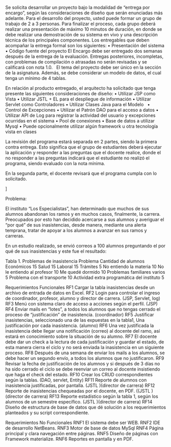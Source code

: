 Se solicita desarrollar un proyecto bajo la modalidad de “entrega por encargo”, según las consideraciones de diseño que serán enunciadas más adelante. Para el desarrollo del proyecto, usted puede formar un grupo de trabajo de 2 a 3 personas. 
Para finalizar el proceso, cada grupo deberá realizar una presentación de máximo 10 minutos de duración, en donde se debe realizar una demostración de su sistema en vivo y una descripción técnica de los principales componentes. 
Los entregables que deben acompañar la entrega formal son los siguientes: 
•	Presentación del sistema
•	Código fuente del proyecto
El Encargo debe ser entregado dos semanas después de la entrega de la evaluación. Entregas posteriores, incompletas, con problemas de compilación o atrasadas no serán revisadas y se calificará con nota 1.0.  
El tema del proyecto debe ser único en la sección de la asignatura.
Además, se debe considerar un modelo de datos, el cual tenga un mínimo de 4 tablas.

En relación al producto entregado, el arquitecto ha solicitado que tenga presente las siguientes consideraciones de diseño:
•	Utilizar JSP como Vista 
•	Utilizar JSTL + EL para el despliegue de información
•	Utilizar Servlet como Controladores 
•	Utilizar Clases Java para el Modelo  
•	Control de Excepciones
•	Utilizar el Patrón DAO para el acceso a datos 
•	Utilizar API de Log para registrar la actividad del usuario y excepciones ocurridas en el sistema
•	Pool de conexiones
•	Base de datos a utilizar Mysql
•	Puede opcionalmente utilizar algún framework u otra tecnología vista en clases

La revisión del programa estará separada en 2 partes, siendo la primera contra entrega. Esto significa que el grupo de estudiantes deberá ejecutar la aplicación y responder a las preguntas que el docente realice, donde el no responder a las preguntas indicará que el estudiante no realizó el programa, siendo evaluado con la nota mínima.

En la segunda parte, el docente revisará que el programa cumpla con lo solicitado. 




]
 

Problema:

El instituto “Los Especialistas”, han determinado que muchos de sus alumnos abandonan los ramos y en muchos casos, finalmente, la carrera.  Preocupados por esto han decidido acercarse a sus alumnos y averiguar el “por qué” de sus inasistencias, desde manera, mediante una alerta temprana, tratar de apoyar a los alumnos a avanzar en sus ramos y carreras.

En un estudio realizado, se envió correos a 100  alumnos preguntando el por qué de sus inasistencias y este fue el resultado:

Tabla 1. Problemas de inasistencia
Problema	Cantidad de alumnos
Económicos	15
       Salud	15
       Laboral	15
       Trámites	5
       No entiendo la materia	10
       No le entiendo al profesor	10
       Me quedé dormido	10
       Problemas familiares varios	5
       Problema con el transporte	10
       Actividad extra programática del instituto 	5

    
Requerimientos Funcionales
RF1	Cargar la tabla inasistencias desde un archivo de entrada de datos en Excel.
RF2	Login para controlar el ingreso de coordinador, profesor, alumno y director de carrera. (JSP, Servlet, log)
RF3	Menú con sistema claro de acceso a acciones según el perfil.  (JSP)
RF4	Enviar mails en “lotes”, a todos los alumnos que no tengas cerrado el proceso de “justificación” de inasistencia. (coordinador)
RF5	Justificar inasistencias, seleccionado una de las expuestas en la tabla1, Una justificación por cada inasistencia. (alumno)
RF6	Una vez justificada la inasistencia debe llegar una notificación (correo) al docente del ramo, así estará en conocimiento sobre la situación de su alumno.
RF7	El docente debe dar un check a la lectura de cada justificación y guardar el estado, de esta manera cierra el ciclo y no será enviada la inasistencia en un siguiente proceso.
RF8	Después de una semana de enviar los mails a los alumnos, se debe hacer un segundo envío, a todos los alumnos que no justificaron.
RF9	Revisar la fecha de justificación de los alumnos y si después de 3 días no ha sido cerrado el ciclo se debe reenviar un correo al docente insistiendo que haga el check del estado.
RF10	Crear los CRUD correspondientes según la tablas.  (DAO, servlet, Entity)
RF11	Reporte de alumnos con inasistencia justificadas, por pantalla. (JSTL )(director de carrera)
RF12	Reporte de inasistencias chequeadas por el docente, en PDF. ((JSTL )(director de carrera)
RF13	Reporte estadístico según la tabla 1, según los alumnos de un semestre específico.  (JSTL )(director de carrera)
RF14	Diseño de estructura de base de datos que dé solución a los requerimientos planteados y su script correspondiente.

Requerimientos No Funcionales
RNF1	El sistema debe ser WEB.
RNF2	IDE de desarrollo NetBeans.
RNF3	Motor de base de datos MySql
RNF4	Página principal  y clara navegación entre páginas.
RNF5	Diseño de páginas con Framework materialize.
RNF6	Reportes en pantalla y en PDF.
